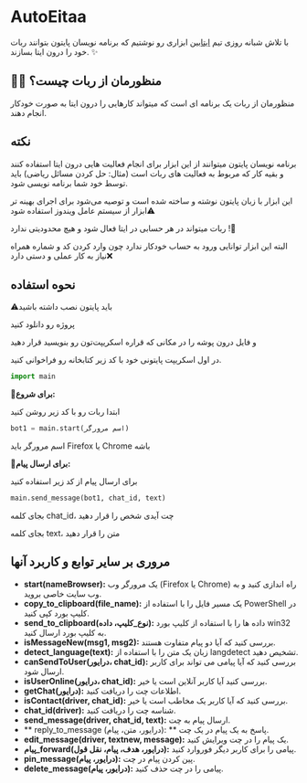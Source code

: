 # AutoEitaa

با تلاش شبانه روزی تیم [ایتابین](https://eitaa.com/eitaabin) ابزاری رو نوشتیم که برنامه نویسان پایتون بتوانند ربات خود را درون ایتا بسازند. ✨

## 🤷‍♂️ منظورمان از ربات چیست؟
منظورمان از ربات یک برنامه ای است که میتواند کارهایی را درون ایتا به صورت خودکار انجام دهند. 

## نکته

برنامه نویسان پایتون میتوانند از این ابزار برای انجام فعالیت هایی درون ایتا استفاده کنند و بقیه کار که مربوط به فعالیت های ربات است (مثال: حل کردن مسائل ریاضی) باید توسط خود شما برنامه نویسی شود.


این ابزار با زبان پایتون نوشته و ساخته شده است و توصیه می‌شود برای اجرای بهینه تر ابزار از سیستم عامل ویندوز استفاده شود⚠️


ربات میتواند در هر حسابی در ایتا فعال شود و هیچ محدودیتی ندارد !🔅


البته این ابزار توانایی ورود به حساب خودکار ندارد چون وارد کردن کد و شماره همراه نیاز به کار عملی و دستی دارد❌

## نحوه استفاده

⚠️باید پایتون نصب داشته باشید

پروژه رو دانلود کنید

و فایل درون پوشه را در مکانی که قراره اسکریپت‌تون رو بنویسید قرار دهید

در اول اسکریپت پایتونی خود با کد زیر کتابخانه رو فراخوانی کنید.
```py
import main
```
🔻**برای شروع:**

ابتدا ربات رو با کد زیر روشن کنید
```py
bot1 = main.start(اسم مرورگر)
```
اسم مرورگر باید Firefox یا Chrome باشه

🔻**برای ارسال پیام:**

برای ارسال پیام از کد زیر استفاده کنید
```py
main.send_message(bot1, chat_id, text)
```
 بجای کلمه chat_id، چت آیدی شخص را قرار دهید
 
بجای کلمه text، متن را قرار دهید

## مروری بر سایر توابع و کاربرد آنها


- **start(nameBrowser):** یک مرورگر وب (Firefox یا Chrome) راه اندازی کنید و به وب سایت خاصی بروید.
- **copy_to_clipboard(file_name):** یک مسیر فایل را با استفاده از PowerShell در کلیپ بورد کپی کنید.
- **send_to_clipboard(نوع_کلیپ، داده):** داده ها را با استفاده از کلیپ بورد win32 به کلیپ بورد ارسال کنید.
- **isMessageNew(msg1, msg2):** بررسی کنید که آیا دو پیام متفاوت هستند.
- **detect_language(text):** زبان یک متن را با استفاده از langdetect تشخیص دهید.
- **canSendToUser(درایور، chat_id):** بررسی کنید که آیا پیامی می تواند برای کاربر ارسال شود.
- **isUserOnline(درایور، chat_id):** بررسی کنید آیا کاربر آنلاین است یا خیر.
- **getChat(درایور):** اطلاعات چت را دریافت کنید.
- **isContact(driver, chat_id):** بررسی کنید که آیا کاربر یک مخاطب است یا خیر.
- **chat_id(driver):** شناسه چت را دریافت کنید.
- **send_message(driver, chat_id, text):** ارسال پیام به چت.
- ** reply_to_message (درایور، متن، پیام): ** پاسخ به یک پیام در یک چت.
- **edit_message(driver, textnew, message):** یک پیام را در چت ویرایش کنید.
- **پیام_forward(درایور، هدف، پیام، نقل قول):** پیامی را برای کاربر دیگر فوروارد کنید.
- **pin_message(درایور، پیام):** پین کردن پیام در چت.
- **delete_message(درایور، پیام):** پیامی را در چت حذف کنید.
